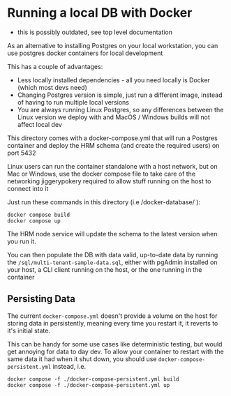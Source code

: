 # Running a local DB with Docker

- this is possibly outdated, see top level documentation

As an alternative to installing Postgres on your local workstation, you can use postgres docker containers for local development

This has a couple of advantages:

* Less locally installed dependencies - all you need locally is Docker (which most devs need)
* Changing Postgres version is simple, just run a different image, instead of having to run multiple local versions
* You are always running Linux Postgres, so any differences between the Linux version we deploy with and MacOS / Windows builds will not affect local dev

This directory comes with a docker-compose.yml that will run a Postgres container and deploy the HRM schema (and create the required users) on port 5432

Linux users can run the container standalone with a host network, but on Mac or Windows, use the docker compose file to take care of the networking jiggerypokery required to allow stuff running on the host to connect into it

Just run these commands in this directory (i.e /docker-database/ ):

```
docker compose build
docker compose up
```

The HRM node service will update the schema to the latest version when you run it.

You can then populate the DB with data valid, up-to-date data by running the `/sql/multi-tenant-sample-data.sql`, either with pgAdmin installed on your host, a CLI client running on the host, or the one running in the container

## Persisting Data

The current `docker-compose.yml` doesn't provide a volume on the host for storing data in persistently, meaning every time you restart it, it reverts to it's initial state.

This can be handy for some use cases like deterministic testing, but would get annoying for data to day dev. To allow your container to restart with the same data it had when it shut down, you should use `docker-compose-persistent.yml` instead, i.e.
```
docker compose -f ./docker-compose-persistent.yml build
docker compose -f ./docker-compose-persistent.yml up
```

